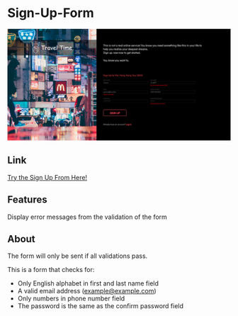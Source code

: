 # Sign-Up-Form
![ScreenShot for reference](https://github.com/Grace-Au/Sign-Up-Form/blob/main/SignUpForm.png)
## Link
[Try the Sign Up From Here!](https://grace-au.github.io/Sign-Up-Form/Sign-Up%20Form.html)
## Features
Display error messages from the validation of the form
## About
The form will only be sent if all validations pass.

This is a form that checks for:
* Only English alphabet in first and last name field
* A valid email address (example@example.com)
* Only numbers in phone number field 
* The password is the same as the confirm password field
